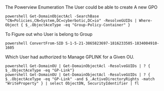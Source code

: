 The Powerview Enumeration The User could be able to create A new GPO
```
powershell Get-DomainObjectAcl -SearchBase "CN=Policies,CN=System,DC=cyberbotic,DC=io" -ResolveGUIDs | Where-Object { $_.ObjectAceType -eq "Group-Policy-Container" } 

```
To Figure out who User is belong to Group
```
powershell ConvertFrom-SID S-1-5-21-3865823697-1816233505-1834004910-1605
```

Which User had authorized to Manage GPLINK for a Given OU.
```
powershell Get-DomainOU | Get-DomainObjectAcl -ResolveGUIDs | ? { $_.ObjectAceType -eq "GP-Link"}
powershell Get-DomainOU | Get-DomainObjectAcl -ResolveGUIDs | ? { $_.ObjectAceType -eq "GP-Link" -and $_.ActiveDirectoryRights -match "WriteProperty" } | select ObjectDN, SecurityIdentifier | fl

```
